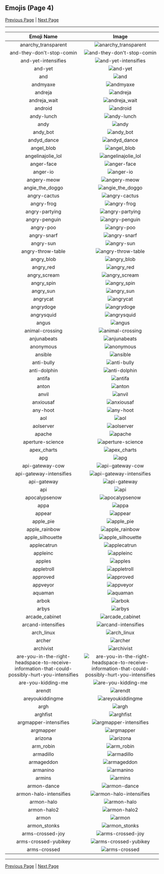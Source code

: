 
## Emojis (Page 4)

[Previous Page](/docs/hashicorp/page-a-0003.md)
  | [Next Page](/docs/hashicorp/page-a-0005.md)

<hr />

|Emoji Name|Image|
| :-: | :-: |
|anarchy_transparent| ![anarchy_transparent](/emojis/hashicorp/anarchy_transparent.png)|
|and-they-don't-stop-comin| ![and-they-don't-stop-comin](/emojis/hashicorp/and-they-don't-stop-comin.gif)|
|and-yet-intensifies| ![and-yet-intensifies](/emojis/hashicorp/and-yet-intensifies.gif)|
|and-yet| ![and-yet](/emojis/hashicorp/and-yet.jpg)|
|and| ![and](/emojis/hashicorp/and.png)|
|andmyaxe| ![andmyaxe](/emojis/hashicorp/andmyaxe.jpg)|
|andreja| ![andreja](/emojis/hashicorp/andreja.png)|
|andreja_wait| ![andreja_wait](/emojis/hashicorp/andreja_wait.png)|
|android| ![android](/emojis/hashicorp/android.png)|
|andy-lunch| ![andy-lunch](/emojis/hashicorp/andy-lunch.gif)|
|andy| ![andy](/emojis/hashicorp/andy.png)|
|andy_bot| ![andy_bot](/emojis/hashicorp/andy_bot.gif)|
|andyd_dance| ![andyd_dance](/emojis/hashicorp/andyd_dance.gif)|
|angel_blob| ![angel_blob](/emojis/hashicorp/angel_blob.png)|
|angelinajolie_lol| ![angelinajolie_lol](/emojis/hashicorp/angelinajolie_lol.png)|
|anger-face| ![anger-face](/emojis/hashicorp/anger-face.gif)|
|anger-io| ![anger-io](/emojis/hashicorp/anger-io.png)|
|angery-meow| ![angery-meow](/emojis/hashicorp/angery-meow.png)|
|angie_the_doggo| ![angie_the_doggo](/emojis/hashicorp/angie_the_doggo.png)|
|angry-cactus| ![angry-cactus](/emojis/hashicorp/angry-cactus.gif)|
|angry-frog| ![angry-frog](/emojis/hashicorp/angry-frog.gif)|
|angry-partying| ![angry-partying](/emojis/hashicorp/angry-partying.png)|
|angry-penguin| ![angry-penguin](/emojis/hashicorp/angry-penguin.png)|
|angry-poo| ![angry-poo](/emojis/hashicorp/angry-poo.png)|
|angry-snarf| ![angry-snarf](/emojis/hashicorp/angry-snarf.png)|
|angry-sun| ![angry-sun](/emojis/hashicorp/angry-sun.png)|
|angry-throw-table| ![angry-throw-table](/emojis/hashicorp/angry-throw-table.png)|
|angry_blob| ![angry_blob](/emojis/hashicorp/angry_blob.png)|
|angry_red| ![angry_red](/emojis/hashicorp/angry_red.gif)|
|angry_scream| ![angry_scream](/emojis/hashicorp/angry_scream.png)|
|angry_spin| ![angry_spin](/emojis/hashicorp/angry_spin.gif)|
|angry_sun| ![angry_sun](/emojis/hashicorp/angry_sun.png)|
|angrycat| ![angrycat](/emojis/hashicorp/angrycat.gif)|
|angrydoge| ![angrydoge](/emojis/hashicorp/angrydoge.png)|
|angrysquid| ![angrysquid](/emojis/hashicorp/angrysquid.png)|
|angus| ![angus](/emojis/hashicorp/angus.png)|
|animal-crossing| ![animal-crossing](/emojis/hashicorp/animal-crossing.png)|
|anjunabeats| ![anjunabeats](/emojis/hashicorp/anjunabeats.png)|
|anonymous| ![anonymous](/emojis/hashicorp/anonymous.png)|
|ansible| ![ansible](/emojis/hashicorp/ansible.png)|
|anti-bully| ![anti-bully](/emojis/hashicorp/anti-bully.png)|
|anti-dolphin| ![anti-dolphin](/emojis/hashicorp/anti-dolphin.jpg)|
|antifa| ![antifa](/emojis/hashicorp/antifa.png)|
|anton| ![anton](/emojis/hashicorp/anton.jpg)|
|anvil| ![anvil](/emojis/hashicorp/anvil.png)|
|anxiousaf| ![anxiousaf](/emojis/hashicorp/anxiousaf.png)|
|any-hoot| ![any-hoot](/emojis/hashicorp/any-hoot.png)|
|aol| ![aol](/emojis/hashicorp/aol.png)|
|aolserver| ![aolserver](/emojis/hashicorp/aolserver.png)|
|apache| ![apache](/emojis/hashicorp/apache.png)|
|aperture-science| ![aperture-science](/emojis/hashicorp/aperture-science.png)|
|apex_charts| ![apex_charts](/emojis/hashicorp/apex_charts.png)|
|apg| ![apg](/emojis/hashicorp/apg.png)|
|api-gateway-cow| ![api-gateway-cow](/emojis/hashicorp/api-gateway-cow.png)|
|api-gateway-intensifies| ![api-gateway-intensifies](/emojis/hashicorp/api-gateway-intensifies.gif)|
|api-gateway| ![api-gateway](/emojis/hashicorp/api-gateway.png)|
|api| ![api](/emojis/hashicorp/api.png)|
|apocalypsenow| ![apocalypsenow](/emojis/hashicorp/apocalypsenow.png)|
|appa| ![appa](/emojis/hashicorp/appa.png)|
|appear| ![appear](/emojis/hashicorp/appear.gif)|
|apple_pie| ![apple_pie](/emojis/hashicorp/apple_pie.png)|
|apple_rainbow| ![apple_rainbow](/emojis/hashicorp/apple_rainbow.jpg)|
|apple_silhouette| ![apple_silhouette](/emojis/hashicorp/apple_silhouette.jpg)|
|applecatrun| ![applecatrun](/emojis/hashicorp/applecatrun.gif)|
|appleinc| ![appleinc](/emojis/hashicorp/appleinc.png)|
|apples| ![apples](/emojis/hashicorp/apples.png)|
|appletroll| ![appletroll](/emojis/hashicorp/appletroll.jpg)|
|approved| ![approved](/emojis/hashicorp/approved.png)|
|appveyor| ![appveyor](/emojis/hashicorp/appveyor.png)|
|aquaman| ![aquaman](/emojis/hashicorp/aquaman.png)|
|arbok| ![arbok](/emojis/hashicorp/arbok.png)|
|arbys| ![arbys](/emojis/hashicorp/arbys.png)|
|arcade_cabinet| ![arcade_cabinet](/emojis/hashicorp/arcade_cabinet.png)|
|arcand-intensifies| ![arcand-intensifies](/emojis/hashicorp/arcand-intensifies.gif)|
|arch_linux| ![arch_linux](/emojis/hashicorp/arch_linux.png)|
|archer| ![archer](/emojis/hashicorp/archer.png)|
|archivist| ![archivist](/emojis/hashicorp/archivist.png)|
|are-you-in-the-right-headspace-to-receive-information-that-could-possibly-hurt-you-intensifies| ![are-you-in-the-right-headspace-to-receive-information-that-could-possibly-hurt-you-intensifies](/emojis/hashicorp/are-you-in-the-right-headspace-to-receive-information-that-could-possibly-hurt-you-intensifies.gif)|
|are-you-kidding-me| ![are-you-kidding-me](/emojis/hashicorp/are-you-kidding-me.png)|
|arendt| ![arendt](/emojis/hashicorp/arendt.png)|
|areyoukiddingme| ![areyoukiddingme](/emojis/hashicorp/areyoukiddingme.jpg)|
|argh| ![argh](/emojis/hashicorp/argh.gif)|
|arghfist| ![arghfist](/emojis/hashicorp/arghfist.gif)|
|argmapper-intensifies| ![argmapper-intensifies](/emojis/hashicorp/argmapper-intensifies.gif)|
|argmapper| ![argmapper](/emojis/hashicorp/argmapper.png)|
|arizona| ![arizona](/emojis/hashicorp/arizona.png)|
|arm_robin| ![arm_robin](/emojis/hashicorp/arm_robin.png)|
|armadillo| ![armadillo](/emojis/hashicorp/armadillo.png)|
|armageddon| ![armageddon](/emojis/hashicorp/armageddon.jpg)|
|armanino| ![armanino](/emojis/hashicorp/armanino.png)|
|armins| ![armins](/emojis/hashicorp/armins.png)|
|armon-dance| ![armon-dance](/emojis/hashicorp/armon-dance.gif)|
|armon-halo-intensifies| ![armon-halo-intensifies](/emojis/hashicorp/armon-halo-intensifies.gif)|
|armon-halo| ![armon-halo](/emojis/hashicorp/armon-halo.png)|
|armon-halo2| ![armon-halo2](/emojis/hashicorp/armon-halo2.png)|
|armon| ![armon](/emojis/hashicorp/armon.png)|
|armon_stonks| ![armon_stonks](/emojis/hashicorp/armon_stonks.png)|
|arms-crossed-joy| ![arms-crossed-joy](/emojis/hashicorp/arms-crossed-joy.png)|
|arms-crossed-yubikey| ![arms-crossed-yubikey](/emojis/hashicorp/arms-crossed-yubikey.png)|
|arms-crossed| ![arms-crossed](/emojis/hashicorp/arms-crossed.gif)|

<hr/>

[Previous Page](/docs/hashicorp/page-a-0003.md)
  | [Next Page](/docs/hashicorp/page-a-0005.md)
